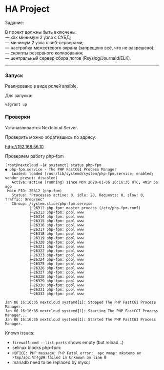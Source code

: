 # HA Project

Задание:  

В проект должны быть включены:  
— как минимум 2 узла с СУБД;   
— минимум 2 узла с веб-серверами;   
— настройка межсетевого экрана (запрещено всё, что не разрешено);   
— скрипты резервного копирования;   
— центральный сервер сбора логов (Rsyslog/Journald/ELK).  

---

### Запуск

Реализовано в виде ролей ansible.  

Для запуска: 

```console
vagrant up
```

### Проверки

Устанавливается Nextcloud Server.  

Проверить можно обратившись по адресу: 

http://192.168.56.10 

Проверяем работу php-fpm	

```console
[root@nextcloud ~]# systemctl status php-fpm
● php-fpm.service - The PHP FastCGI Process Manager
   Loaded: loaded (/usr/lib/systemd/system/php-fpm.service; enabled; vendor preset: disabled)
   Active: active (running) since Mon 2020-01-06 16:16:35 UTC; 4min 5s ago
 Main PID: 26312 (php-fpm)
   Status: "Processes active: 0, idle: 20, Requests: 0, slow: 0, Traffic: 0req/sec"
   CGroup: /system.slice/php-fpm.service
           ├─26312 php-fpm: master process (/etc/php-fpm.conf)
           ├─26313 php-fpm: pool www
           ├─26314 php-fpm: pool www
           ├─26315 php-fpm: pool www
           ├─26316 php-fpm: pool www
           ├─26317 php-fpm: pool www
           ├─26318 php-fpm: pool www
           ├─26319 php-fpm: pool www
           ├─26320 php-fpm: pool www
           ├─26321 php-fpm: pool www
           ├─26322 php-fpm: pool www
           ├─26323 php-fpm: pool www
           ├─26324 php-fpm: pool www
           ├─26325 php-fpm: pool www
           ├─26326 php-fpm: pool www
           ├─26327 php-fpm: pool www
           ├─26328 php-fpm: pool www
           ├─26329 php-fpm: pool www
           ├─26330 php-fpm: pool www
           ├─26331 php-fpm: pool www
           └─26332 php-fpm: pool www

Jan 06 16:16:35 nextcloud systemd[1]: Stopped The PHP FastCGI Process Manager.
Jan 06 16:16:35 nextcloud systemd[1]: Starting The PHP FastCGI Process Manager...
Jan 06 16:16:35 nextcloud systemd[1]: Started The PHP FastCGI Process Manager.

```

Known issues: 

- `firewall-cmd --list-ports` shows empty (but reload...) 
- selinux blocks php-fpm: 
- `NOTICE: PHP message: PHP Fatal error:  apc_mmap: mkstemp on /tmp/apc.Vh4gUH failed in Unknown on line 0`  
- mariadb need to be replaced by mysql  

